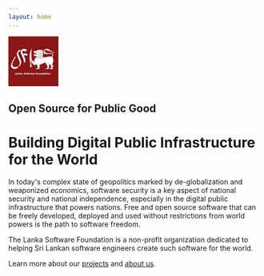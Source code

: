 ```yaml
---
layout: home
---
```


<img src="assets/images/LSF.jpg" alt="LSF Logo" width="100" />


## Open Source for Public Good

# Building Digital Public Infrastructure for the World

In today's complex state of geopolitics marked by de-globalization and weaponized economics, software security is a key aspect of national security and national independence, especially in the digital public infrastructure that powers nations. Free and open source software 
that can be freely developed, deployed and used without restrictions from world powers is the path to software freedom. 

The Lanka Software Foundation is a non-profit organization dedicated to helping Sri Lankan software engineers create such software for the world.

Learn more about our <a href="/projects">projects</a> and <a href="/about">about us</a>.
